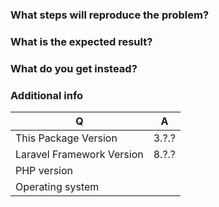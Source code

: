 ### What steps will reproduce the problem?

### What is the expected result?

### What do you get instead?

### Additional info

| Q                         | A
| ------------------------- | ---
| This Package Version      | 3.?.?
| Laravel Framework Version | 8.?.?
| PHP version               | 
| Operating system          |
